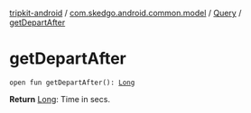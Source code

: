 [tripkit-android](../../index.md) / [com.skedgo.android.common.model](../index.md) / [Query](index.md) / [getDepartAfter](./get-depart-after.md)

# getDepartAfter

`open fun getDepartAfter(): `[`Long`](https://kotlinlang.org/api/latest/jvm/stdlib/kotlin/-long/index.html)

**Return**
[Long](https://kotlinlang.org/api/latest/jvm/stdlib/kotlin/-long/index.html): Time in secs.

